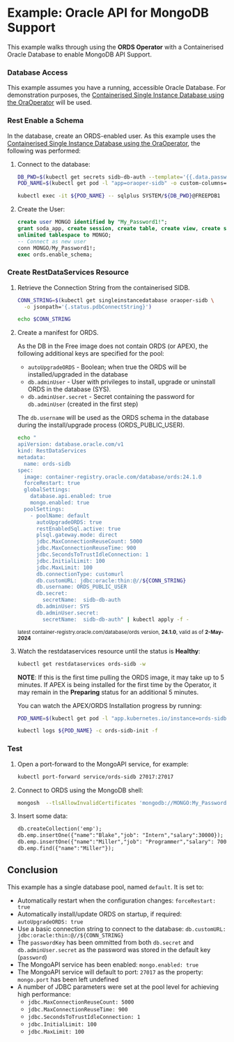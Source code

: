 # Example: Oracle API for MongoDB Support

This example walks through using the **ORDS Operator** with a Containerised Oracle Database to enable MongoDB API Support.

### Database Access

This example assumes you have a running, accessible Oracle Database.  For demonstration purposes,
the [Containerised Single Instance Database using the OraOperator](sidb_container.md) will be used.

### Rest Enable a Schema

In the database, create an ORDS-enabled user.  As this example uses the [Containerised Single Instance Database using the OraOperator](sidb_container.md), the following was performed:


1. Connect to the database:
    ```bash
    DB_PWD=$(kubectl get secrets sidb-db-auth --template='{{.data.password | base64decode}}')
    POD_NAME=$(kubectl get pod -l "app=oraoper-sidb" -o custom-columns=NAME:.metadata.name --no-headers)
    
    kubectl exec -it ${POD_NAME} -- sqlplus SYSTEM/${DB_PWD}@FREEPDB1
    ```
    
1. Create the User:
    ```sql
    create user MONGO identified by "My_Password1!";
    grant soda_app, create session, create table, create view, create sequence, create procedure, create job, 
    unlimited tablespace to MONGO;
    -- Connect as new user
    conn MONGO/My_Password1!;
    exec ords.enable_schema;
    ```

### Create RestDataServices Resource

1. Retrieve the Connection String from the containerised SIDB.

    ```bash
    CONN_STRING=$(kubectl get singleinstancedatabase oraoper-sidb \
      -o jsonpath='{.status.pdbConnectString}')

    echo $CONN_STRING
    ```

1. Create a manifest for ORDS.

    As the DB in the Free image does not contain ORDS (or APEX), the following additional keys are specified for the pool:
    * `autoUpgradeORDS` - Boolean; when true the ORDS will be installed/upgraded in the database
    * `db.adminUser` - User with privileges to install, upgrade or uninstall ORDS in the database (SYS).
    * `db.adminUser.secret` - Secret containing the password for `db.adminUser` (created in the first step)

    The `db.username` will be used as the ORDS schema in the database during the install/upgrade process (ORDS_PUBLIC_USER).

    ```bash
    echo "
    apiVersion: database.oracle.com/v1
    kind: RestDataServices
    metadata:
      name: ords-sidb
    spec:
      image: container-registry.oracle.com/database/ords:24.1.0
      forceRestart: true
      globalSettings:
        database.api.enabled: true
        mongo.enabled: true
      poolSettings:
        - poolName: default
          autoUpgradeORDS: true
          restEnabledSql.active: true
          plsql.gateway.mode: direct
          jdbc.MaxConnectionReuseCount: 5000
          jdbc.MaxConnectionReuseTime: 900
          jdbc.SecondsToTrustIdleConnection: 1
          jdbc.InitialLimit: 100
          jdbc.MaxLimit: 100
          db.connectionType: customurl
          db.customURL: jdbc:oracle:thin:@//${CONN_STRING}
          db.username: ORDS_PUBLIC_USER
          db.secret:
            secretName:  sidb-db-auth
          db.adminUser: SYS
          db.adminUser.secret:
            secretName:  sidb-db-auth" | kubectl apply -f -
    ```
    <sup>latest container-registry.oracle.com/database/ords version, **24.1.0**, valid as of **2-May-2024**</sup>

1. Watch the restdataservices resource until the status is **Healthy**:
    ```bash
    kubectl get restdataservices ords-sidb -w
    ```

    **NOTE**: If this is the first time pulling the ORDS image, it may take up to 5 minutes.  If APEX
    is being installed for the first time by the Operator, it may remain in the **Preparing** 
    status for an additional 5 minutes.

    You can watch the APEX/ORDS Installation progress by running:

    ```bash
    POD_NAME=$(kubectl get pod -l "app.kubernetes.io/instance=ords-sidb" -o custom-columns=NAME:.metadata.name --no-headers)

    kubectl logs ${POD_NAME} -c ords-sidb-init -f
    ```

### Test

1. Open a port-forward to the MongoAPI service, for example:
    ```bash
    kubectl port-forward service/ords-sidb 27017:27017
    ```

1. Connect to ORDS using the MongoDB shell:
    ```bash
    mongosh  --tlsAllowInvalidCertificates 'mongodb://MONGO:My_Password1!@localhost:27017/MONGO?authMechanism=PLAIN&authSource=$external&tls=true&retryWrites=false&loadBalanced=true'
    ```

1. Insert some data:
    ```txt
    db.createCollection('emp');
    db.emp.insertOne({"name":"Blake","job": "Intern","salary":30000});
    db.emp.insertOne({"name":"Miller","job": "Programmer","salary": 70000});
    db.emp.find({"name":"Miller"});
    ```

## Conclusion

This example has a single database pool, named `default`.  It is set to:

* Automatically restart when the configuration changes: `forceRestart: true`
* Automatically install/update ORDS on startup, if required: `autoUpgradeORDS: true`
* Use a basic connection string to connect to the database: `db.customURL: jdbc:oracle:thin:@//${CONN_STRING}`
* The `passwordKey` has been ommitted from both `db.secret` and `db.adminUser.secret` as the password was stored in the default key (`password`)
* The MongoAPI service has been enabled: `mongo.enabled: true`
* The MongoAPI service will default to port: `27017` as the property: `mongo.port` has been left undefined
* A number of JDBC parameters were set at the pool level for achieving high performance:
    * `jdbc.MaxConnectionReuseCount: 5000`
    * `jdbc.MaxConnectionReuseTime: 900`
    * `jdbc.SecondsToTrustIdleConnection: 1`
    * `jdbc.InitialLimit: 100`
    * `jdbc.MaxLimit: 100`
